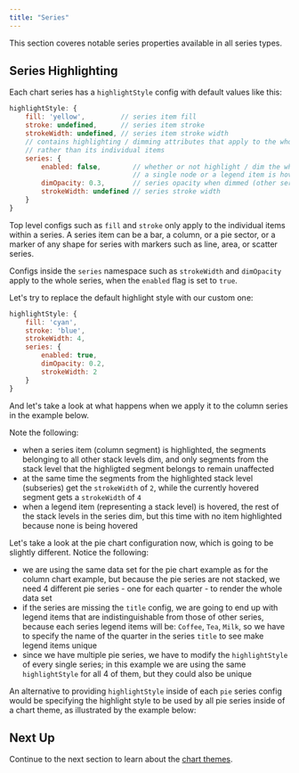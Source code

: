 ```yaml
---
title: "Series"
---
```


This section coveres notable series properties available in all series types.

## Series Highlighting

Each chart series has a `highlightStyle` config with default values like this:

```js
highlightStyle: {
    fill: 'yellow',         // series item fill
    stroke: undefined,      // series item stroke
    strokeWidth: undefined, // series item stroke width
    // contains highlighting / dimming attributes that apply to the whole series
    // rather than its individual items
    series: {
        enabled: false,        // whether or not highlight / dim the whole series when
                               // a single node or a legend item is hovered
        dimOpacity: 0.3,       // series opacity when dimmed (other series is hovered)
        strokeWidth: undefined // series stroke width
    }
}
```

Top level configs such as `fill` and `stroke` only apply to the individual items within a series.
A series item can be a bar, a column, or a pie sector, or a marker of any shape
for series with markers such as line, area, or scatter series.

Configs inside the `series` namespace such as `strokeWidth` and `dimOpacity` apply to the whole series,
when the `enabled` flag is set to `true`.

Let's try to replace the default highlight style with our custom one:

```js
highlightStyle: {
    fill: 'cyan',
    stroke: 'blue',
    strokeWidth: 4,
    series: {
        enabled: true,
        dimOpacity: 0.2,
        strokeWidth: 2
    }
}
```

And let's take a look at what happens when we apply it to the column series in the example below.

Note the following:
- when a series item (column segment) is highlighted, the segments belonging to all
  other stack levels dim, and only segments from the stack level that the highligted
  segment belongs to remain unaffected
- at the same time the segments from the highlighted stack level (subseries) get the `strokeWidth` of `2`,
  while the currently hovered segment gets a `strokeWidth` of `4`
- when a legend item (representing a stack level) is hovered, the rest of the
  stack levels in the series dim, but this time with no item highlighted because none
  is being hovered

<chart-example title='Column Series with Custom Highlight Style' name='basic-column' type='generated'></chart-example>

Let's take a look at the pie chart configuration now, which is going to be slightly
different. Notice the following:
- we are using the same data set for the pie chart example as for the column chart example, but because the pie series are not stacked, we need 4 different pie series - one for each quarter - to render the whole data set
- if the series are missing the `title` config, we are going to end up with legend items that are indistinguishable from those of other series, because each series legend items will be: `Coffee`, `Tea`, `Milk`, so we have to specify the name of the quarter in the series `title` to see make legend items unique
- since we have multiple pie series, we have to modify the `highlightStyle` of every single series; in this example we are using the same `highlightStyle` for all 4 of them, but they could also be unique

<chart-example title='Pie Series with Custom Highlight Style' name='basic-pie' type='generated'></chart-example>

An alternative to providing `highlightStyle` inside of each `pie` series config would be specifying the highlight style to be used by all pie series inside of a chart theme, as illustrated by the example below:

<chart-example title='Pie Series with Custom Highlight Style Theme' name='basic-pie-theme' type='generated'></chart-example>

## Next Up

Continue to the next section to learn about the [chart themes](/charts-themes/).

